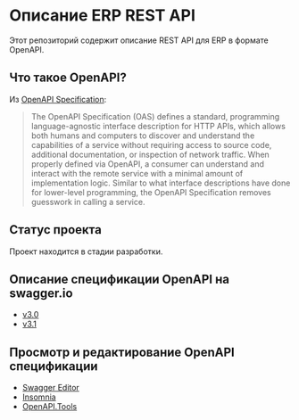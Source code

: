# Описание ERP REST API

Этот репозиторий содержит описание REST API для ERP в формате OpenAPI.

## Что такое OpenAPI?

Из [OpenAPI Specification](https://github.com/OAI/OpenAPI-Specification):

> The OpenAPI Specification (OAS) defines a standard, programming language-agnostic interface description for HTTP APIs, which allows both humans and computers to discover and understand the capabilities of a service without requiring access to source code, additional documentation, or inspection of network traffic. When properly defined via OpenAPI, a consumer can understand and interact with the remote service with a minimal amount of implementation logic. Similar to what interface descriptions have done for lower-level programming, the OpenAPI Specification removes guesswork in calling a service.

## Статус проекта

Проект находится в стадии разработки.

## Описание спецификации OpenAPI на swagger.io
- [v3.0](https://swagger.io/specification/v3/)
- [v3.1](https://swagger.io/specification/)

## Просмотр и редактирование OpenAPI спецификации
- [Swagger Editor](https://editor.swagger.io/)
- [Insomnia](https://insomnia.rest/download)
- [OpenAPI.Tools](https://openapi.tools/)